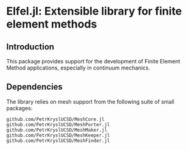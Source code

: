 # Elfel.jl: Extensible library for finite element methods

## Introduction

This package provides support for the development of Finite Element Method applications, especially in continuum mechanics.

## Dependencies

The library relies on mesh support from the following suite of small packages:
```
github.com/PetrKryslUCSD/MeshCore.jl
github.com/PetrKryslUCSD/MeshPorter.jl
github.com/PetrKryslUCSD/MeshMaker.jl
github.com/PetrKryslUCSD/MeshKeeper.jl    
github.com/PetrKryslUCSD/MeshFinder.jl    
``` 